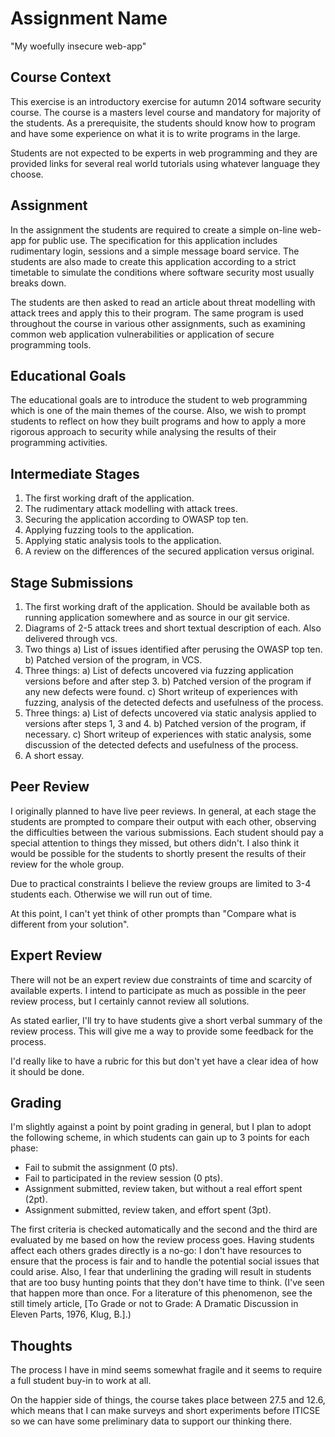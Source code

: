 # Assignment Name

"My woefully insecure web-app"

## Course Context

This exercise is an introductory exercise
for autumn 2014 software security course. The course is a
masters level course and mandatory for majority of the
students.  As a prerequisite, the students should know how
to program and have some experience on what it is to write
programs in the large.

Students are not expected to be experts in web programming
and they are provided links for several real world
tutorials using whatever language they choose.

## Assignment

In the assignment the students are required to create a
simple on-line web-app for public use. The specification
for this application includes rudimentary login, sessions
and a simple message board service. The students are
also made to create this application according to
a strict timetable to simulate the conditions where
software security most usually breaks down.

The students are then asked to read an article about
threat modelling with attack trees and apply this to their
program. The same program is used throughout the course in
various other assignments, such as examining common web
application vulnerabilities or application of secure
programming tools.

## Educational Goals

The educational goals are to introduce the student to web
programming which is one of the main themes of the course.
Also, we wish to prompt students to reflect on how they
built programs and how to apply a more rigorous approach
to security while analysing the results of their
programming activities.

## Intermediate Stages

1) The first working draft of the application.
2) The rudimentary attack modelling with attack trees.
3) Securing the application according to OWASP top ten.
4) Applying fuzzing tools to the application.
5) Applying static analysis tools to the application.
6) A review on the differences of the secured application
   versus original. 

## Stage Submissions

1) The first working draft of the application. Should
   be available both as running application somewhere and
   as source in our git service.
2) Diagrams of 2-5 attack trees and short textual
   description of each. Also delivered through vcs.
3) Two things
    a) List of issues identified after perusing the OWASP
       top ten.
    b) Patched version of the program, in VCS.
4) Three things:
    a) List of defects uncovered via fuzzing application
        versions before and after step 3.
    b) Patched version of the program if any new defects
       were found.
    c) Short writeup of experiences with fuzzing,
       analysis of the detected defects and usefulness
       of the process.
5) Three things:
    a) List of defects uncovered via static analysis 
       applied to versions after steps 1, 3 and 4.
    b) Patched version of the program, if necessary.
    c) Short writeup of experiences with static analysis,
       some discussion of the detected defects 
       and usefulness of the process.
6) A short essay. 

## Peer Review

I originally planned to have live peer reviews. In general,
at each stage the students are prompted to compare their
output with each other, observing the difficulties between
the various submissions. Each student should pay a special
attention to things they missed, but others didn't. I also
think it would be possible for the students to shortly 
present the results of their review for the whole group.

Due to practical constraints I believe the review groups
are limited to 3-4 students each. Otherwise we will run
out of time.

At this point, I can't yet think of other prompts than
"Compare what is different from your solution".

## Expert Review

There will not be an expert review due constraints of
time and scarcity of available experts. I intend
to participate as much as possible in the peer review
process, but I certainly cannot review all solutions.

As stated earlier, I'll try to have students give a short
verbal summary of the review process. This will give me a
way to provide some feedback for the process.

I'd really like to have a rubric for this but don't yet
have a clear idea of how it should be done.

## Grading

I'm slightly against a point by point grading in general,
but I plan to adopt the following scheme, in which
students can gain up to 3 points for each phase:

* Fail to submit the assignment (0 pts).
* Fail to participated in the review session (0 pts).
* Assignment submitted, review taken, but without
  a real effort spent (2pt).
* Assignment submitted, review taken, and effort
  spent (3pt).

The first criteria is checked automatically and the second
and the third are evaluated by me based on how the review
process goes. Having students affect each others grades
directly is a no-go: I don't have resources to ensure that
the process is fair and to handle the potential social
issues that could arise. Also, I fear that underlining the
grading will result in students that are too busy hunting
points that they don't have time to think.  (I've seen
that happen more than once. For a literature of this
phenomenon, see the still timely article, [To Grade or not
to Grade: A Dramatic Discussion in Eleven Parts, 1976,
Klug, B.].)

## Thoughts

The process I have in mind seems somewhat fragile and
it seems to require a full student buy-in to work at all. 

On the happier side of things, the course takes place 
between 27.5 and 12.6, which means that I can make
surveys and short experiments before ITICSE so we can
have some preliminary data to support our thinking there.
